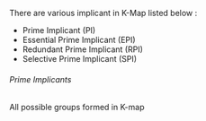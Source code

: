 There are various implicant in K-Map listed below :
- Prime Implicant (PI)
- Essential Prime Implicant (EPI)
- Redundant Prime Implicant (RPI)
- Selective Prime Implicant (SPI)

###### Prime Implicants
All possible groups formed in K-map 